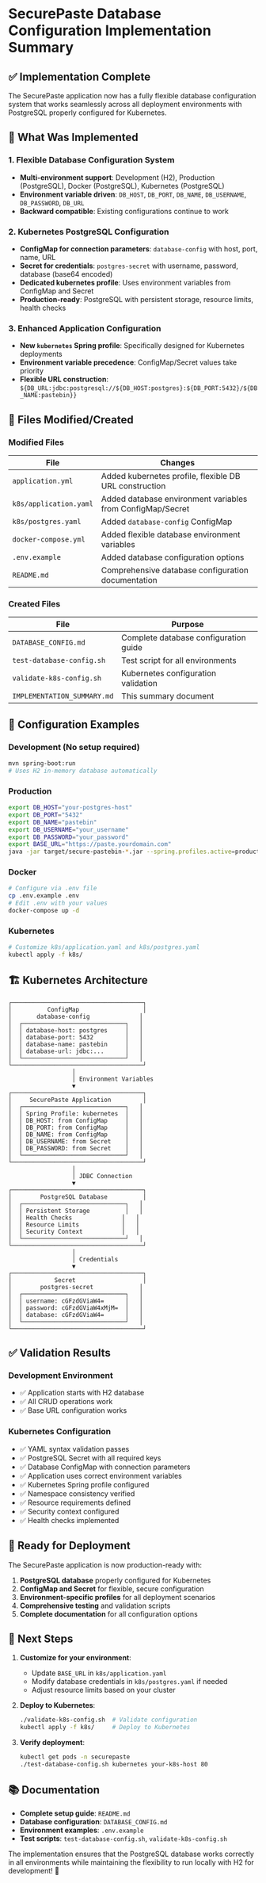 # SecurePaste Database Configuration Implementation Summary

## ✅ **Implementation Complete**

The SecurePaste application now has a fully flexible database configuration system that works seamlessly across all deployment environments with PostgreSQL properly configured for Kubernetes.

## 🎯 **What Was Implemented**

### 1. **Flexible Database Configuration System**
- **Multi-environment support**: Development (H2), Production (PostgreSQL), Docker (PostgreSQL), Kubernetes (PostgreSQL)  
- **Environment variable driven**: `DB_HOST`, `DB_PORT`, `DB_NAME`, `DB_USERNAME`, `DB_PASSWORD`, `DB_URL`
- **Backward compatible**: Existing configurations continue to work

### 2. **Kubernetes PostgreSQL Configuration**
- **ConfigMap for connection parameters**: `database-config` with host, port, name, URL
- **Secret for credentials**: `postgres-secret` with username, password, database (base64 encoded)
- **Dedicated kubernetes profile**: Uses environment variables from ConfigMap and Secret
- **Production-ready**: PostgreSQL with persistent storage, resource limits, health checks

### 3. **Enhanced Application Configuration**
- **New `kubernetes` Spring profile**: Specifically designed for Kubernetes deployments
- **Environment variable precedence**: ConfigMap/Secret values take priority
- **Flexible URL construction**: `${DB_URL:jdbc:postgresql://${DB_HOST:postgres}:${DB_PORT:5432}/${DB_NAME:pastebin}}`

## 📁 **Files Modified/Created**

### Modified Files
| File | Changes |
|------|---------|
| `application.yml` | Added kubernetes profile, flexible DB URL construction |
| `k8s/application.yaml` | Added database environment variables from ConfigMap/Secret |
| `k8s/postgres.yaml` | Added `database-config` ConfigMap |
| `docker-compose.yml` | Added flexible database environment variables |
| `.env.example` | Added database configuration options |
| `README.md` | Comprehensive database configuration documentation |

### Created Files
| File | Purpose |
|------|---------|
| `DATABASE_CONFIG.md` | Complete database configuration guide |
| `test-database-config.sh` | Test script for all environments |
| `validate-k8s-config.sh` | Kubernetes configuration validation |
| `IMPLEMENTATION_SUMMARY.md` | This summary document |

## 🔧 **Configuration Examples**

### Development (No setup required)
```bash
mvn spring-boot:run
# Uses H2 in-memory database automatically
```

### Production
```bash
export DB_HOST="your-postgres-host"
export DB_PORT="5432"
export DB_NAME="pastebin"
export DB_USERNAME="your_username"
export DB_PASSWORD="your_password"
export BASE_URL="https://paste.yourdomain.com"
java -jar target/secure-pastebin-*.jar --spring.profiles.active=production
```

### Docker
```bash
# Configure via .env file
cp .env.example .env
# Edit .env with your values
docker-compose up -d
```

### Kubernetes
```bash
# Customize k8s/application.yaml and k8s/postgres.yaml
kubectl apply -f k8s/
```

## 🏗️ **Kubernetes Architecture**

```
┌─────────────────────────────────────┐
│          ConfigMap                  │
│       database-config              │
│  ┌─────────────────────────────┐   │
│  │ database-host: postgres     │   │
│  │ database-port: 5432         │   │
│  │ database-name: pastebin     │   │
│  │ database-url: jdbc:...      │   │
│  └─────────────────────────────┘   │
└─────────────────────────────────────┘
                  │
                  │ Environment Variables
                  ▼
┌─────────────────────────────────────┐
│     SecurePaste Application         │
│  ┌─────────────────────────────┐   │
│  │ Spring Profile: kubernetes  │   │
│  │ DB_HOST: from ConfigMap     │   │
│  │ DB_PORT: from ConfigMap     │   │
│  │ DB_NAME: from ConfigMap     │   │
│  │ DB_USERNAME: from Secret    │   │
│  │ DB_PASSWORD: from Secret    │   │
│  └─────────────────────────────┘   │
└─────────────────────────────────────┘
                  │
                  │ JDBC Connection
                  ▼
┌─────────────────────────────────────┐
│        PostgreSQL Database          │
│  ┌─────────────────────────────┐   │
│  │ Persistent Storage          │   │
│  │ Health Checks              │   │
│  │ Resource Limits            │   │
│  │ Security Context           │   │
│  └─────────────────────────────┘   │
└─────────────────────────────────────┘
                  │
                  │ Credentials
                  ▼
┌─────────────────────────────────────┐
│            Secret                   │
│        postgres-secret             │
│  ┌─────────────────────────────┐   │
│  │ username: cGFzdGViaW4=      │   │
│  │ password: cGFzdGViaW4xMjM=  │   │
│  │ database: cGFzdGViaW4=      │   │
│  └─────────────────────────────┘   │
└─────────────────────────────────────┘
```

## ✅ **Validation Results**

### Development Environment
- ✅ Application starts with H2 database
- ✅ All CRUD operations work
- ✅ Base URL configuration works

### Kubernetes Configuration  
- ✅ YAML syntax validation passes
- ✅ PostgreSQL Secret with all required keys
- ✅ Database ConfigMap with connection parameters
- ✅ Application uses correct environment variables
- ✅ Kubernetes Spring profile configured
- ✅ Namespace consistency verified
- ✅ Resource requirements defined
- ✅ Security context configured  
- ✅ Health checks implemented

## 🚀 **Ready for Deployment**

The SecurePaste application is now production-ready with:

1. **PostgreSQL database** properly configured for Kubernetes
2. **ConfigMap and Secret** for flexible, secure configuration
3. **Environment-specific profiles** for all deployment scenarios
4. **Comprehensive testing** and validation scripts
5. **Complete documentation** for all configuration options

## 🎯 **Next Steps**

1. **Customize for your environment**:
   - Update `BASE_URL` in `k8s/application.yaml`
   - Modify database credentials in `k8s/postgres.yaml` if needed
   - Adjust resource limits based on your cluster

2. **Deploy to Kubernetes**:
   ```bash
   ./validate-k8s-config.sh  # Validate configuration
   kubectl apply -f k8s/     # Deploy to Kubernetes
   ```

3. **Verify deployment**:
   ```bash
   kubectl get pods -n securepaste
   ./test-database-config.sh kubernetes your-k8s-host 80
   ```

## 📚 **Documentation**

- **Complete setup guide**: `README.md`
- **Database configuration**: `DATABASE_CONFIG.md`  
- **Environment examples**: `.env.example`
- **Test scripts**: `test-database-config.sh`, `validate-k8s-config.sh`

The implementation ensures that the PostgreSQL database works correctly in all environments while maintaining the flexibility to run locally with H2 for development! 🎉